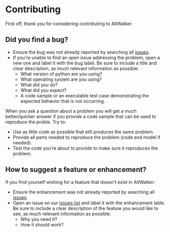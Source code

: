 # Contributing

First off, thank you for considering contributing to AltWalker.

## Did you find a bug?

* Ensure the bug was not already reported by searching all [issues](https://gitlab.com/altom/altwalker/altwalker/issues).
* If you're unable to find an open issue addressing the problem, open a new one and label it with the bug label. Be sure to include a title and clear description, as much relevant information as possible:
    * What version of python are you using?
    * What operating system are you using?
    * What did you do?
    * What did you expect?
    * A code sample or an executable test case demonstrating the expected behavior that is not occurring.

When you ask a question about a problem you will get a much better/quicker answer if you provide a code sample that can be used to reproduce the proble. Try to:

* Use as little code as possible that still produces the same problem.
* Provide all parts needed to reproduce the problem (code and model if needed).
* Test the code you’re about to provide to make sure it reproduces the problem.

## How to suggest a feature or enhancement?

If you find yourself wishing for a feature that doesn't exist in AltWalker:

* Ensure the enhancement was not already reported by searching all [issues](https://gitlab.com/altom/altwalker/altwalker/issues).
* Open an issue on our [issues list](https://gitlab.com/altom/altwalker/altwalker/issues) and label it with the enhancement lable. Be sure to include a clear description of the feature you would like to see, as much relevant information as possible:
    * Why you need it?
    * How it should work?
